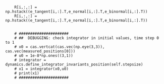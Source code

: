         R[i,:,:] = np.hstack((e_tangent[i,:].T,e_normal[i,:].T,e_binormal[i,:].T))
        R[i,:,:] = np.hstack((e_tangent[i,:].T,e_normal[i,:].T,e_binormal[i,:].T))


        # ######################
        # ##  DEBUGGING: check integrator in initial values, time step 0 to 1
        # x0 = cas.vertcat(cas.vec(np.eye(3,3)), cas.vec(measured_positions[0]))
        # u0 = 1e-8*np.ones((3,1))
        # integrator = dynamics.define_integrator_invariants_position(self.stepsize)
        # x1 = integrator(x0,u0)
        # print(x1)
        # ######################